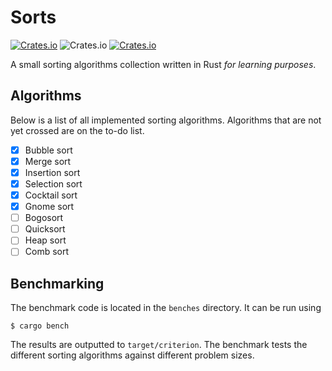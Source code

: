 # Sorts

[![Crates.io](https://img.shields.io/crates/v/sorts.svg)](https://crates.io/crates/sorts)
![Crates.io](https://img.shields.io/crates/l/sorts.svg)
[![Crates.io](https://img.shields.io/crates/d/sorts.svg)](https://crates.io/crates/sorts)

A small sorting algorithms collection written in Rust _for learning purposes_.

## Algorithms
Below is a list of all implemented sorting algorithms. Algorithms that are
not yet crossed are on the to-do list.

- [X] Bubble sort
- [X] Merge sort
- [X] Insertion sort
- [X] Selection sort
- [X] Cocktail sort
- [X] Gnome sort
- [ ] Bogosort
- [ ] Quicksort
- [ ] Heap sort
- [ ] Comb sort

## Benchmarking
The benchmark code is located in the `benches` directory. It can be run using

    $ cargo bench

The results are outputted to `target/criterion`. The benchmark tests the
different sorting algorithms against different problem sizes.
